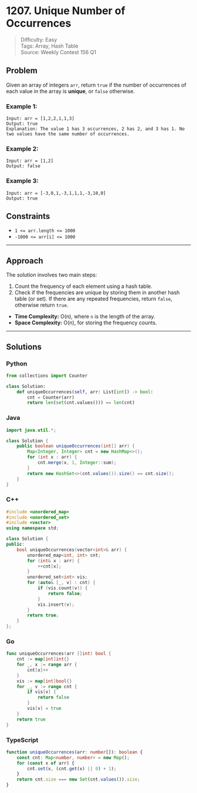 
# 1207. Unique Number of Occurrences

> Difficulty: Easy  
> Tags: Array, Hash Table  
> Source: Weekly Contest 156 Q1

## Problem

Given an array of integers `arr`, return `true` if the number of occurrences of each value in the array is **unique**, or `false` otherwise.

### Example 1:

```
Input: arr = [1,2,2,1,1,3]
Output: true
Explanation: The value 1 has 3 occurrences, 2 has 2, and 3 has 1. No two values have the same number of occurrences.
```

### Example 2:

```
Input: arr = [1,2]
Output: false
```

### Example 3:

```
Input: arr = [-3,0,1,-3,1,1,1,-3,10,0]
Output: true
```

## Constraints

- `1 <= arr.length <= 1000`
- `-1000 <= arr[i] <= 1000`

---

## Approach

The solution involves two main steps:
1. Count the frequency of each element using a hash table.
2. Check if the frequencies are unique by storing them in another hash table (or set). If there are any repeated frequencies, return `false`, otherwise return `true`.

- **Time Complexity:** O(n), where `n` is the length of the array.
- **Space Complexity:** O(n), for storing the frequency counts.

---

## Solutions

### Python

```python
from collections import Counter

class Solution:
    def uniqueOccurrences(self, arr: List[int]) -> bool:
        cnt = Counter(arr)
        return len(set(cnt.values())) == len(cnt)
```

### Java

```java
import java.util.*;

class Solution {
    public boolean uniqueOccurrences(int[] arr) {
        Map<Integer, Integer> cnt = new HashMap<>();
        for (int x : arr) {
            cnt.merge(x, 1, Integer::sum);
        }
        return new HashSet<>(cnt.values()).size() == cnt.size();
    }
}
```

### C++

```cpp
#include <unordered_map>
#include <unordered_set>
#include <vector>
using namespace std;

class Solution {
public:
    bool uniqueOccurrences(vector<int>& arr) {
        unordered_map<int, int> cnt;
        for (int& x : arr) {
            ++cnt[x];
        }
        unordered_set<int> vis;
        for (auto& [_, v] : cnt) {
            if (vis.count(v)) {
                return false;
            }
            vis.insert(v);
        }
        return true;
    }
};
```

### Go

```go
func uniqueOccurrences(arr []int) bool {
	cnt := map[int]int{}
	for _, x := range arr {
		cnt[x]++
	}
	vis := map[int]bool{}
	for _, v := range cnt {
		if vis[v] {
			return false
		}
		vis[v] = true
	}
	return true
}
```

### TypeScript

```ts
function uniqueOccurrences(arr: number[]): boolean {
    const cnt: Map<number, number> = new Map();
    for (const x of arr) {
        cnt.set(x, (cnt.get(x) || 0) + 1);
    }
    return cnt.size === new Set(cnt.values()).size;
}
```
